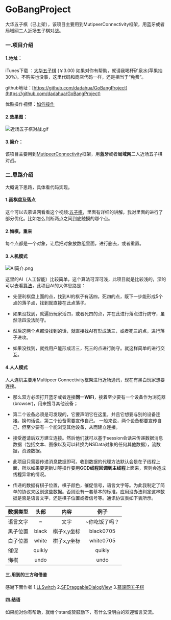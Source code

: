 # GoBangProject
大华五子棋（已上架），该项目主要用到MutipeerConnectivity框架，用蓝牙或者局域网二人近场五子棋对战。

### 一.项目介绍
#### 1.地址：
iTunes下载 ：[大华五子棋](https://itunes.apple.com/us/app/%E5%A4%A7%E5%8D%8E%E4%BA%94%E5%AD%90%E6%A3%8B/id1217483377?mt=8) (￥3.00)
            如果对你有帮助，就请我喝杯矿泉水(苹果抽30%)。不购买也没事，这里代码和商店代码一样，还是相当于“免费”。

github地址：[https://github.com/dadahua/GoBangProject](https://github.com/dadahua/GoBangProject)

优酷操作视频：[如何操作](http://v.youku.com/v_show/id_XMjY1OTk5MzMzMg==.html?from=s1.8-1-1.2&spm=a2h0k.8191407.0.0)

#### 2.效果图：

![近场五子棋对战.gif](http://upload-images.jianshu.io/upload_images/1352811-b16aa5446c4964c8.gif?imageMogr2/auto-orient/strip)



#### 3.简介：
该项目主要用到[MutipeerConnectivity](https://www.oschina.net/translate/intro-multipeer-connectivity-framework-ios-programming)框架，用**蓝牙**或者**局域网**二人近场五子棋对战。


### 二.思路介绍
大概说下思路，具体看代码实现。
#### 1.画棋盘及落点
这个可以去慕课网看看这个视频:[五子棋](http://www.imooc.com/learn/646)，里面有详细的讲解，我对里面的进行了部分优化。比如怎么判断两点之间到底触摸的哪个点。


#### 2.悔棋，重来
每个点都是一个对象，让后把对象放数组里面，进行删去，或者重置。


#### 3.人机模式
![AI简介.png](http://upload-images.jianshu.io/upload_images/1352811-1d9630f0550e20de.png?imageMogr2/auto-orient/strip%7CimageView2/2/w/1240)

这里的AI（人工智能）比较简单，这个算法可深可浅，此项目就是比较浅的，深的可以去看[算法](http://blog.csdn.net/onezeros/article/details/5542379)，此项目AI的大体思路是：

- 先便利棋盘上面的点，找到AI的棋子有活四，死四的点，既下一步能形成5个点的落子点，找到就直接在此点落子。

- 如果没找到，就遍历玩家活四，或者死四的点，并在此进行落点进行防守，虽然活四没法防守。

- 然后这两个点都没找到的话，就直接找AI有形成活三，或者死三的点，进行落子进攻。

- 如果没找到，就找用户能形成活三，死三的点进行防守。就这样简单的进行交互。

#### 4.人人模式
人人连机主要用Multipeer Connectivity框架进行近场通讯，现在有黑白玩家想要连接。

- 那么双方必须打开蓝牙或者连接**同一WiFi**，接着至少要有一个设备作为浏览器(browser)，用来搜寻其他设备；

- 第二个设备必须是可发现的，它要声明它在这里，并且它想要与别的设备连接。换句话说，第二个设备需要宣传自己。
一般来说，两个设备都要宣传自己，但至少要有一个能浏览其他设备，从而建立连接。

- 接受邀请后双方建立连接。然后他们就可以基于session会话来传递数据消息数据（包括文本、图像以及可以转换为NSData对象的任何其他数据），流数据，资源数据。

- 此项目只需要传递消息数据即可。收到数据的代理方法默认会是在子线程上面，所以如果要更新UI等操作要用**GCD线程回调到主线程**上面来，否则会造成线程异常的情况。

- 传递的数据有棋子位置，棋子颜色，催促信号，语言文字等。为此我制定了简单的协议来区别这些数据。否则没有一套基本的标准，应用没办法判定这串数据是否是语言文字，还是棋子位置或者信号等。通讯协议表如下表所示。

|数据类型	| 头部|	内容	|例子|
| ------------- |:-------------:| :-------------:|:-------------:|
| 语言文字| 	~| 	文字	| ~你吃饭了吗？| 
| 黑子位置	| black	| 棋子x,y坐标	| black0705
| 白子位置	| white	| 棋子x,y坐标	| white0705
| 催促| 	quikly	| | 	quikly
| 悔棋	| undo	| | 	undo


#### 三.用到的三方和借鉴
感谢下面作者
1.[LLSwitch](https://github.com/lilei644/LLSwitch)
2.[SFDraggableDialogView](https://github.com/kubatruhlar/SFDraggableDialogView)
3.[慕课网五子棋](http://www.imooc.com/learn/646)

#### 四.结语
 如果能对你有帮助，就给个star或赞鼓励下，有什么没明白的欢迎留言交流。
